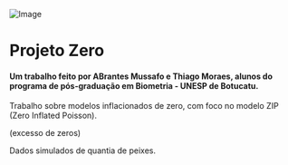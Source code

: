![Image](https://blogger.googleusercontent.com/img/b/R29vZ2xl/AVvXsEg6BdFHQ1opI8OJ75KpqQQlYa-GyVazGyZfPZq5Yau9JHHNr7Doh9OXSwj3lCThlBUE77NjZKh7AnXTOugqODC7ZscePzcpMvX9yLjvUXU2dOdqXq6Ljwz9uRlwyKuakHSkwn_0IYdfJ4up/w3440-h1440-c/anime-fish-water-4K-63.jpg)

# Projeto Zero

####  Um trabalho feito por ABrantes Mussafo e Thiago Moraes, alunos do programa de pós-graduação em Biometria - UNESP de Botucatu.

Trabalho sobre modelos inflacionados de zero, com foco no modelo ZIP (Zero Inflated Poisson).

(excesso de zeros)

Dados simulados de quantia de peixes.

